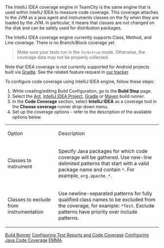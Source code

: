 [//]: # (title: IntelliJ IDEA)
[//]: # (auxiliary-id: IntelliJ IDEA)

The IntelliJ IDEA coverage engine in TeamCity is the same engine that is used within IntelliJ IDEA to measure code coverage. This coverage attaches to the JVM as a java agent and instruments classes on the fly when they are loaded by the JVM. In particular, it means that classes are not changed on the disk and can be safely used for distribution packages.

The IntelliJ IDEA coverage engine currently supports Class, Method, and Line coverage. There is no Branch/Block coverage yet.

>Make sure your tests run in the `fork=true` mode. Otherwise, the coverage data may not be properly collected.

<note>

Note that IDEA coverage is not currently supported for Android projects built via [Gradle](gradle.md). See the related feature request in [our tracker](https://youtrack.jetbrains.com/issue/TW-42167).
</note>

To configure code coverage using IntelliJ IDEA engine, follow these steps:

1. While creating/editing Build Configuration, go to the __Build Step__ page.
2. Select the [Ant](ant.md), [IntelliJ IDEA Project](intellij-idea-project.md), [Gradle](gradle.md) or [Maven](maven.md) build runner.
3. In the __Code Coverage__ section, select __IntelliJ IDEA__ as a coverage tool in the __Choose coverage__ runner drop-down menu.
4. Set up the coverage options - refer to the description of the available options below.

<table><tr>

<td>

Option

</td>

<td>

Description

</td></tr><tr>

<td>

Classes to instrument

</td>

<td>

Specify Java packages for which code coverage will be gathered. Use new-line delimited patterns that start with a valid package name and contain `*`. For example, `org.apache.*`.  

</td></tr><tr>

<td>

Classes to exclude from instrumentation

</td>

<td>

Use newline-separated patterns for fully qualified class names to be excluded from the coverage, for example: `*Test`. Exclude patterns have priority over include patterns.

</td></tr></table>

<seealso>
        <category ref="concepts">
            <a href="build-runner.md">Build Runner</a>
        </category>
        <category ref="admin-guide">
            <a href="configuring-test-reports-and-code-coverage.md">Configuring Test Reports and Code Coverage</a>
            <a href="configuring-java-code-coverage.md">Configuring Java Code Coverage</a>
            <a href="emma.md">EMMA</a>
        </category>
</seealso>